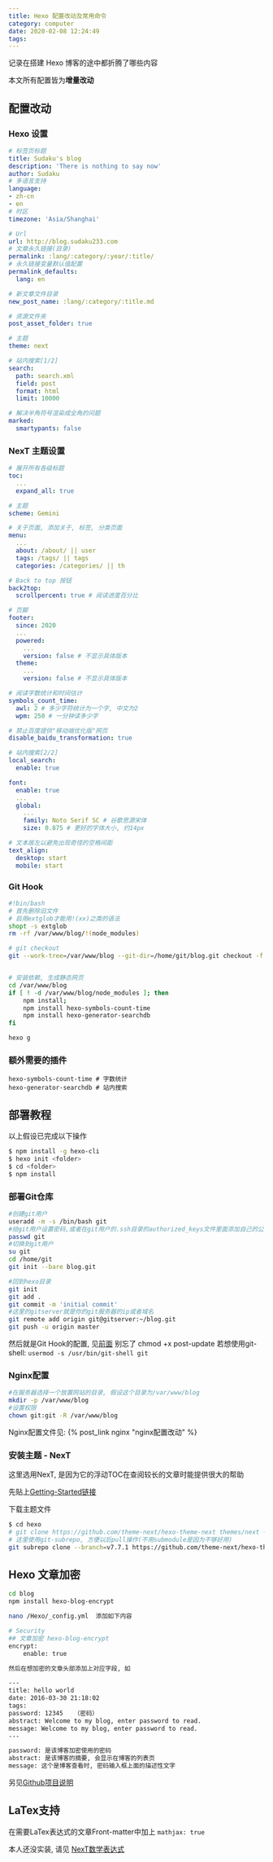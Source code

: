 ```yaml
---
title: Hexo 配置改动及常用命令
category: computer
date: 2020-02-08 12:24:49
tags:
---
```


记录在搭建 Hexo 博客的途中都折腾了哪些内容

本文所有配置皆为**增量改动**

<!-- more -->

## 配置改动

### Hexo 设置

```yml hexo/_config.yml
# 标签页标题
title: Sudaku's blog
description: 'There is nothing to say now'
author: Sudaku
# 多语言支持
language:
- zh-cn
- en
# 时区
timezone: 'Asia/Shanghai'

# Url
url: http://blog.sudaku233.com
# 文章永久链接(目录)
permalink: :lang/:category/:year/:title/
# 永久链接变量默认值配置
permalink_defaults:
  lang: en

# 新文章文件目录
new_post_name: :lang/:category/:title.md

# 资源文件夹
post_asset_folder: true

# 主题
theme: next

# 站内搜索[1/2]
search:
  path: search.xml
  field: post
  format: html
  limit: 10000

# 解决半角符号渲染成全角的问题
marked:
  smartypants: false
```

### NexT 主题设置

```yml hexo/theme/next/_config.yml
# 展开所有各级标题
toc:
  ...
  expand_all: true

# 主题
scheme: Gemini

# 关于页面, 添加关于, 标签, 分类页面
menu:
  ...
  about: /about/ || user
  tags: /tags/ || tags
  categories: /categories/ || th

# Back to top 按钮
back2top:
  scrollpercent: true # 阅读进度百分比

# 页脚
footer:
  since: 2020
  ...
  powered:
    ...
    version: false # 不显示具体版本
  theme:
    ...
    version: false # 不显示具体版本

# 阅读字数统计和时间估计
symbols_count_time:
  awl: 2 # 多少字符统计为一个字, 中文为2
  wpm: 250 # 一分钟读多少字

# 禁止百度提供"移动端优化版"网页
disable_baidu_transformation: true

# 站内搜索[2/2]
local_search:
  enable: true

font:
  enable: true
  ...
  global:
    ...
    family: Noto Serif SC # 谷歌思源宋体
    size: 0.875 # 更好的字体大小, 约14px

# 文本居左以避免出现奇怪的空格间距
text_align:
  desktop: start
  mobile: start
```

### Git Hook

```bash /home/git/blog.git/hooks/post-update
#!bin/bash
# 首先删除旧文件
# 启用extglob才能用!(xx)之类的语法
shopt -s extglob
rm -rf /var/www/blog/!(node_modules)

# git checkout
git --work-tree=/var/www/blog --git-dir=/home/git/blog.git checkout -f


# 安装依赖, 生成静态网页
cd /var/www/blog
if [ ! -d /var/www/blog/node_modules ]; then
    npm install;
    npm install hexo-symbols-count-time
    npm install hexo-generator-searchdb
fi

hexo g
```

### 额外需要的插件

```
hexo-symbols-count-time # 字数统计
hexo-generator-searchdb # 站内搜索
```

## 部署教程

以上假设已完成以下操作

```bash
$ npm install -g hexo-cli
$ hexo init <folder>
$ cd <folder>
$ npm install
```

### 部署Git仓库

```bash
#创建git用户
useradd -m -s /bin/bash git
#给git用户设置密码,或者在git用户的.ssh目录的authorized_keys文件里面添加自己的公钥
passwd git
#切换到git用户
su git
cd /home/git
git init --bare blog.git

#回到hexo目录
git init
git add .
git commit -m 'initial commit'
#这里的gitserver就是你的git服务器的ip或者域名
git remote add origin git@gitserver:~/blog.git
git push -u origin master
```

然后就是Git Hook的配置, 见[前面](#Git-Hook)
别忘了 chmod +x post-update
若想使用git-shell: `usermod -s /usr/bin/git-shell git`

### Nginx配置

```bash
#在服务器选择一个放置网站的目录, 假设这个目录为/var/www/blog
mkdir -p /var/www/blog
#设置权限
chown git:git -R /var/www/blog
```

Nginx配置文件见: {% post_link nginx "nginx配置改动" %}

### 安装主题 - NexT

这里选用NexT, 是因为它的浮动TOC在查阅较长的文章时能提供很大的帮助

先贴上[Getting-Started链接](https://theme-next.org/docs/getting-started/#Configuring-Menu-Items)

下载主题文件

```bash
$ cd hexo
# git clone https://github.com/theme-next/hexo-theme-next themes/next -b v7.7.1
# 这里使用git-subrepo, 方便以后pull操作(不用submodule是因为不够好用)
git subrepo clone --branch=v7.7.1 https://github.com/theme-next/hexo-theme-next themes/next
```

## Hexo 文章加密

```bash
cd blog
npm install hexo-blog-encrypt

nano /Hexo/_config.yml  添加如下内容

# Security
## 文章加密 hexo-blog-encrypt
encrypt:
    enable: true

然后在想加密的文章头部添加上对应字段, 如

---
title: hello world
date: 2016-03-30 21:18:02
tags:
password: 12345   （密码）
abstract: Welcome to my blog, enter password to read.
message: Welcome to my blog, enter password to read.
---

password: 是该博客加密使用的密码
abstract: 是该博客的摘要, 会显示在博客的列表页
message: 这个是博客查看时, 密码输入框上面的描述性文字
```

另见[Github项目说明](https://github.com/MikeCoder/hexo-blog-encrypt/blob/master/ReadMe.zh.md)

## LaTex支持

在需要LaTex表达式的文章Front-matter中加上 `mathjax: true`

本人还没实装, 请见 [NexT数学表达式](https://theme-next.org/docs/third-party-services/math-equations)
